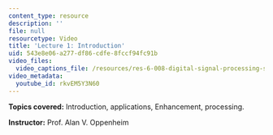 ```yaml
---
content_type: resource
description: ''
file: null
resourcetype: Video
title: 'Lecture 1: Introduction'
uid: 543e8e06-a277-df86-cdfe-8fccf94fc91b
video_files:
  video_captions_file: /resources/res-6-008-digital-signal-processing-spring-2011/video-lectures/lecture-1-introduction/rkvEM5Y3N60.vtt
video_metadata:
  youtube_id: rkvEM5Y3N60
---
```


**Topics covered:** Introduction, applications, Enhancement, processing.

**Instructor:** Prof. Alan V. Oppenheim